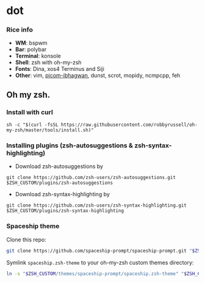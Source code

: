 # dot

### Rice info

+ **WM**: bspwm
+ **Bar**: polybar
+ **Terminal**: konsole
+ **Shell**: zsh with oh-my-zsh
+ **Fonts**: Dina, xos4 Terminus and Siji
+ **Other**: vim, [picom-ibhagwan](https://github.com/ibhagwan/picom), dunst, scrot, mopidy, ncmpcpp, feh

## Oh my zsh.

### Install with curl
```
sh -c "$(curl -fsSL https://raw.githubusercontent.com/robbyrussell/oh-my-zsh/master/tools/install.sh)"
```

### Installing plugins (zsh-autosuggestions & zsh-syntax-highlighting)
 - Download zsh-autosuggestions by
 
 `git clone https://github.com/zsh-users/zsh-autosuggestions.git $ZSH_CUSTOM/plugins/zsh-autosuggestions`
 
 - Download zsh-syntax-highlighting by
 
 `git clone https://github.com/zsh-users/zsh-syntax-highlighting.git $ZSH_CUSTOM/plugins/zsh-syntax-highlighting`

### Spaceship theme

Clone this repo:

```zsh
git clone https://github.com/spaceship-prompt/spaceship-prompt.git "$ZSH_CUSTOM/themes/spaceship-prompt" --depth=1
```

Symlink `spaceship.zsh-theme` to your oh-my-zsh custom themes directory:

```zsh
ln -s "$ZSH_CUSTOM/themes/spaceship-prompt/spaceship.zsh-theme" "$ZSH_CUSTOM/themes/spaceship.zsh-theme"
```

